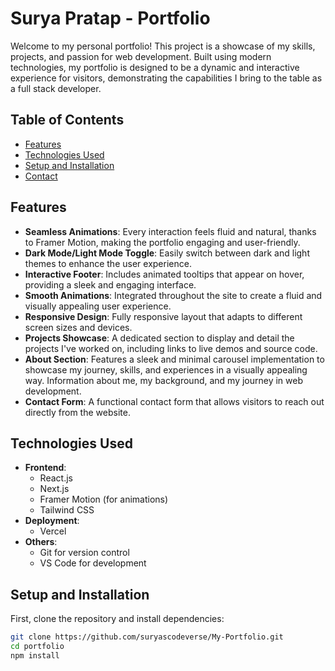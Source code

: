 # Surya Pratap - Portfolio

Welcome to my personal portfolio! This project is a showcase of my skills, projects, and passion for web development. Built using modern technologies, my portfolio is designed to be a dynamic and interactive experience for visitors, demonstrating the capabilities I bring to the table as a full stack developer.

## Table of Contents

- [Features](#features)
- [Technologies Used](#technologies-used)
- [Setup and Installation](#setup-and-installation)
- [Contact](#contact)

## Features

- **Seamless Animations**: Every interaction feels fluid and natural, thanks to Framer Motion, making the portfolio engaging and user-friendly.
- **Dark Mode/Light Mode Toggle**: Easily switch between dark and light themes to enhance the user experience.
- **Interactive Footer**: Includes animated tooltips that appear on hover, providing a sleek and engaging interface.
- **Smooth Animations**: Integrated throughout the site to create a fluid and visually appealing user experience.
- **Responsive Design**: Fully responsive layout that adapts to different screen sizes and devices.
- **Projects Showcase**: A dedicated section to display and detail the projects I've worked on, including links to live demos and source code.
- **About Section**: Features a sleek and minimal carousel implementation to showcase my journey, skills, and experiences in a visually appealing way. Information about me, my background, and my journey in web development.
- **Contact Form**: A functional contact form that allows visitors to reach out directly from the website.

## Technologies Used

- **Frontend**:
  - React.js
  - Next.js
  - Framer Motion (for animations)
  - Tailwind CSS
- **Deployment**:
  - Vercel
- **Others**:
  - Git for version control
  - VS Code for development

## Setup and Installation

First, clone the repository and install dependencies:

```bash
git clone https://github.com/suryascodeverse/My-Portfolio.git
cd portfolio
npm install
